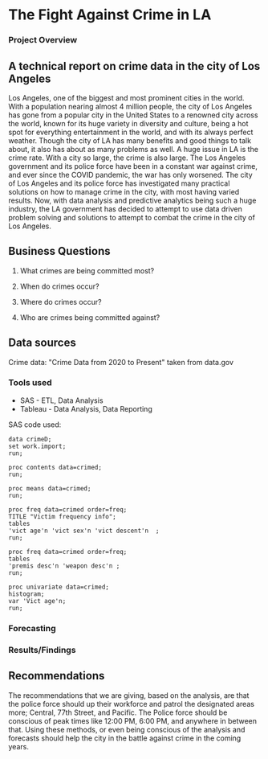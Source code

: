 # The Fight Against Crime in LA

### Project Overview
## A technical report on crime data in the city of Los Angeles 
Los Angeles, one of the biggest and most prominent cities in the world. With a population nearing almost 4 million people, the city of Los Angeles has gone from a popular city in the United States to a renowned city across the world, known for its huge variety in diversity and culture, being a hot spot for everything entertainment in the world, and with its always perfect weather. Though the city of LA has many benefits and good things to talk about, it also has about as many problems as well. A huge issue in LA is the crime rate. With a city so large, the crime is also large. The Los Angeles government and its police force have been in a constant war against crime, and ever since the COVID pandemic, the war has only worsened. The city of Los Angeles and its police force has investigated many practical solutions on how to manage crime in the city, with most having varied results. Now, with data analysis and predictive analytics being such a huge industry, the LA government has decided to attempt to use data driven problem solving and solutions to attempt to combat the crime in the city of Los Angeles.


## Business Questions

1. What crimes are being committed most?

2. When do crimes occur?

3. Where do crimes occur?

4. Who are crimes being committed against?

## Data sources

Crime data: "Crime Data from 2020 to Present" taken from data.gov

### Tools used

- SAS - ETL, Data Analysis
- Tableau - Data Analysis, Data Reporting


SAS code used:
```
data crimeD;
set work.import;
run;

proc contents data=crimed;
run;

proc means data=crimed; 
run;

proc freq data=crimed order=freq;
TITLE "Victim frequency info";
tables
'vict age'n 'vict sex'n 'vict descent'n  ;
run;

proc freq data=crimed order=freq;
tables
'premis desc'n 'weapon desc'n ;
run;

proc univariate data=crimed;
histogram;
var 'Vict age'n;
run;

```


### Forecasting



### Results/Findings



## Recommendations

The recommendations that we are giving, based on the analysis, are that the police force should up their workforce and patrol the designated areas more; Central, 77th Street, and Pacific. The Police force should be conscious of peak times like 12:00 PM, 6:00 PM, and anywhere in between that. Using these methods, or even being conscious of the analysis and forecasts should help the city in the battle against crime in the coming years. 



